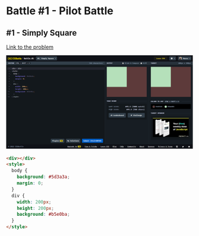 # Battle #1 - Pilot Battle

## #1 - Simply Square

[Link to the problem](https://cssbattle.dev/play/1)

![result](./images/001_simply-square.png)

```html
<div></div>
<style>
  body {
    background: #5d3a3a;
    margin: 0;
  }
  div {
    width: 200px;
    height: 200px;
    background: #b5e0ba;
  }
</style>
```
